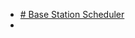 - [# Base Station Scheduler](https://www.youtube.com/watch?v=iENnHTfcgb4&list=PLlwwGTVw032aWr-UvdDjFi8wvJgmOU8_j&index=5)
- 